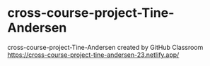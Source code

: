 # cross-course-project-Tine-Andersen

cross-course-project-Tine-Andersen created by GitHub Classroom
https://cross-course-project-tine-andersen-23.netlify.app/
